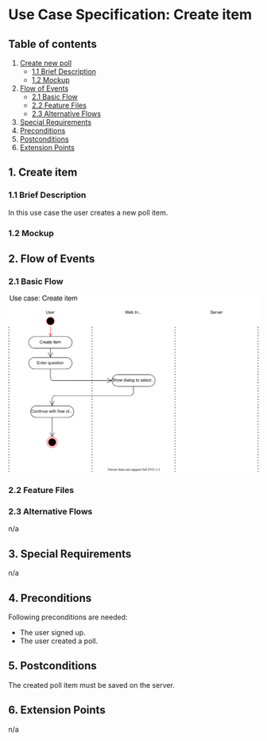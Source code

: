 # Use Case Specification: Create item

## Table of contents
1. [Create new poll](#1-create-item)
    + [1.1 Brief Description](#11-brief-descsription)
     + [1.2 Mockup](#12-mockup)
2. [Flow of Events](#2-flow-events)
    + [2.1 Basic Flow](#21-basic-flow)
    + [2.2 Feature Files](#22-feature-files)
    + [2.3 Alternative Flows](#23-alternative-flows)
3. [Special Requirements](#3-special-requirements)
4. [Preconditions](#4-preconditions)
5. [Postconditions](#5-postconditions)
6. [Extension Points](#6-extension-points)


## 1. Create item
### 1.1 Brief Description
In this use case the user creates a new poll item.
### 1.2 Mockup


## 2. Flow of Events
### 2.1 Basic Flow
![Activity diagram](activity-diagram.svg)

### 2.2 Feature Files


### 2.3 Alternative Flows
n/a
## 3. Special Requirements
n/a
## 4. Preconditions
Following preconditions are needed:
- The user signed up.
- The user created a poll.
## 5. Postconditions
The created poll item must be saved on the server.
## 6. Extension Points
n/a
